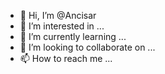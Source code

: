 - 👋 Hi, I’m @Ancisar
- 👀 I’m interested in ...
- 🌱 I’m currently learning ...
- 💞️ I’m looking to collaborate on ...
- 📫 How to reach me ...

<!---
Ancisar/Ancisar is a ✨ special ✨ repository because its `README.md` (this file) appears on your GitHub profile.
You can click the Preview link to take a look at your changes.
--->
